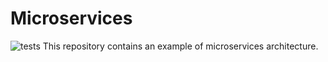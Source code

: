 # Microservices
![tests](image/microservices.png)
This repository contains an example of microservices architecture.

